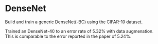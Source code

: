 # DenseNet

Build and train a generic DenseNet(-BC) using the CIFAR-10 dataset. 

Trained an DenseNet-40 to an error rate of 5.32% with data augmenation. This is comparable to the error reported in the paper of 5.24%. 
